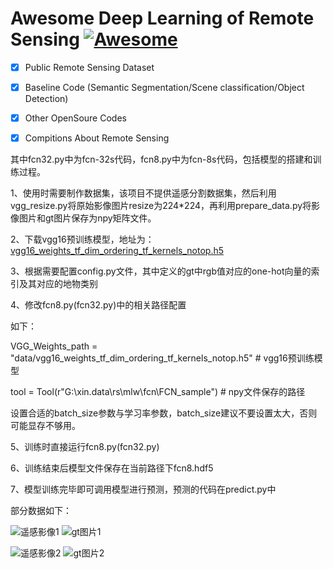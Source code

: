 # Awesome Deep Learning of Remote Sensing [![Awesome](https://cdn.rawgit.com/sindresorhus/awesome/d7305f38d29fed78fa85652e3a63e154dd8e8829/media/badge.svg)](https://github.com/sindresorhus/awesome)
- [x] Public Remote Sensing Dataset
- [x] Baseline Code (Semantic Segmentation/Scene classification/Object Detection)
- [x] Other OpenSoure Codes
- [x] Compitions About Remote Sensing



其中fcn32.py中为fcn-32s代码，fcn8.py中为fcn-8s代码，包括模型的搭建和训练过程。


1、使用时需要制作数据集，该项目不提供遥感分割数据集，然后利用vgg_resize.py将原始影像图片resize为224*224，再利用prepare_data.py将影像图片和gt图片保存为npy矩阵文件。

2、下载vgg16预训练模型，地址为： [vgg16_weights_tf_dim_ordering_tf_kernels_notop.h5](https://github.com/fchollet/deep-learning-models/releases/download/v0.1/vgg16_weights_tf_dim_ordering_tf_kernels_notop.h5)

3、根据需要配置config.py文件，其中定义的gt中rgb值对应的one-hot向量的索引及其对应的地物类别

4、修改fcn8.py(fcn32.py)中的相关路径配置

如下：

VGG_Weights_path = "data/vgg16_weights_tf_dim_ordering_tf_kernels_notop.h5" # vgg16预训练模型

tool = Tool(r"G:\xin.data\rs\mlw\fcn\FCN_sample\") # npy文件保存的路径

设置合适的batch_size参数与学习率参数，batch_size建议不要设置太大，否则可能显存不够用。

5、训练时直接运行fcn8.py(fcn32.py)

6、训练结束后模型文件保存在当前路径下fcn8.hdf5

7、模型训练完毕即可调用模型进行预测，预测的代码在predict.py中

部分数据如下：

[遥感影像1]:https://github.com/whut2962575697/fcn/blob/master/data/samples/img/1068.png

[gt图片1]:https://github.com/whut2962575697/fcn/blob/master/data/samples/gt/1068.png

![遥感影像1] ![gt图片1]
 

[遥感影像2]:https://github.com/whut2962575697/fcn/blob/master/data/samples/img/1268.png

[gt图片2]:https://github.com/whut2962575697/fcn/blob/master/data/samples/gt/1268.png

![遥感影像2] ![gt图片2]
